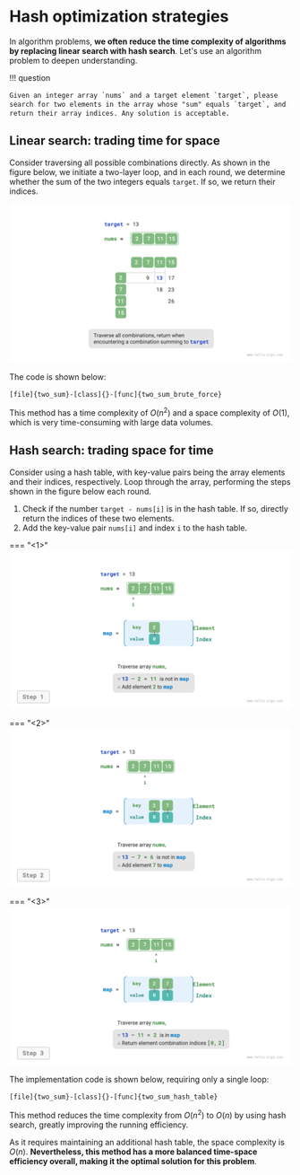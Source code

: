 # Hash optimization strategies

In algorithm problems, **we often reduce the time complexity of algorithms by replacing linear search with hash search**. Let's use an algorithm problem to deepen understanding.

!!! question

    Given an integer array `nums` and a target element `target`, please search for two elements in the array whose "sum" equals `target`, and return their array indices. Any solution is acceptable.

## Linear search: trading time for space

Consider traversing all possible combinations directly. As shown in the figure below, we initiate a two-layer loop, and in each round, we determine whether the sum of the two integers equals `target`. If so, we return their indices.

![Linear search solution for two-sum problem](replace_linear_by_hashing.assets/two_sum_brute_force.png)

The code is shown below:

```src
[file]{two_sum}-[class]{}-[func]{two_sum_brute_force}
```

This method has a time complexity of $O(n^2)$ and a space complexity of $O(1)$, which is very time-consuming with large data volumes.

## Hash search: trading space for time

Consider using a hash table, with key-value pairs being the array elements and their indices, respectively. Loop through the array, performing the steps shown in the figure below each round.

1. Check if the number `target - nums[i]` is in the hash table. If so, directly return the indices of these two elements.
2. Add the key-value pair `nums[i]` and index `i` to the hash table.

=== "<1>"
    ![Help hash table solve two-sum](replace_linear_by_hashing.assets/two_sum_hashtable_step1.png)

=== "<2>"
    ![two_sum_hashtable_step2](replace_linear_by_hashing.assets/two_sum_hashtable_step2.png)

=== "<3>"
    ![two_sum_hashtable_step3](replace_linear_by_hashing.assets/two_sum_hashtable_step3.png)

The implementation code is shown below, requiring only a single loop:

```src
[file]{two_sum}-[class]{}-[func]{two_sum_hash_table}
```

This method reduces the time complexity from $O(n^2)$ to $O(n)$ by using hash search, greatly improving the running efficiency.

As it requires maintaining an additional hash table, the space complexity is $O(n)$. **Nevertheless, this method has a more balanced time-space efficiency overall, making it the optimal solution for this problem**.
